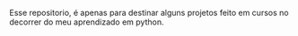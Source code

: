 Esse repositorio, é apenas para destinar alguns projetos feito em cursos no decorrer do meu aprendizado em python.
